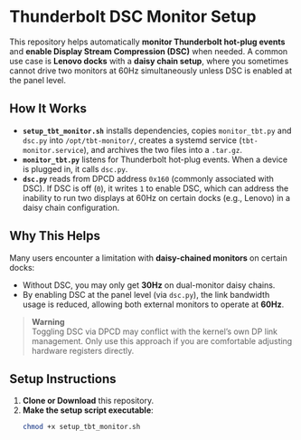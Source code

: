 # Thunderbolt DSC Monitor Setup

This repository helps automatically **monitor Thunderbolt hot-plug events** and **enable Display Stream Compression (DSC)** when needed. A common use case is **Lenovo docks** with a **daisy chain setup**, where you sometimes cannot drive two monitors at 60Hz simultaneously unless DSC is enabled at the panel level.

## How It Works

- **`setup_tbt_monitor.sh`** installs dependencies, copies `monitor_tbt.py` and `dsc.py` into `/opt/tbt-monitor/`, creates a systemd service (`tbt-monitor.service`), and archives the two files into a `.tar.gz`.
- **`monitor_tbt.py`** listens for Thunderbolt hot-plug events. When a device is plugged in, it calls `dsc.py`.
- **`dsc.py`** reads from DPCD address `0x160` (commonly associated with DSC). If DSC is off (`0`), it writes `1` to enable DSC, which can address the inability to run two displays at 60Hz on certain docks (e.g., Lenovo) in a daisy chain configuration.

## Why This Helps

Many users encounter a limitation with **daisy-chained monitors** on certain docks:  
- Without DSC, you may only get **30Hz** on dual-monitor daisy chains.  
- By enabling DSC at the panel level (via `dsc.py`), the link bandwidth usage is reduced, allowing both external monitors to operate at **60Hz**.

> **Warning**  
> Toggling DSC via DPCD may conflict with the kernel’s own DP link management. Only use this approach if you are comfortable adjusting hardware registers directly.

## Setup Instructions

1. **Clone or Download** this repository.
2. **Make the setup script executable**:
   ```bash
   chmod +x setup_tbt_monitor.sh
